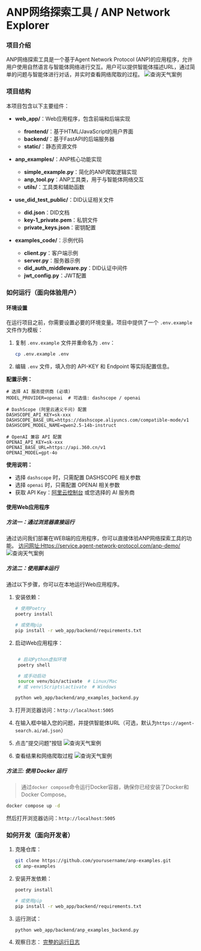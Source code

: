 # ANP网络探索工具 / ANP Network Explorer

### 项目介绍

ANP网络探索工具是一个基于Agent Network Protocol (ANP)的应用程序，允许用户使用自然语言与智能体网络进行交互。用户可以提供智能体描述URL，通过简单的问题与智能体进行对话，并实时查看网络爬取的过程。
![查询天气案例](images/anp-examples-mainpage.png)

### 项目结构

本项目包含以下主要组件：

- **web_app/**：Web应用程序，包含前端和后端实现
  - **frontend/**：基于HTML/JavaScript的用户界面
  - **backend/**：基于FastAPI的后端服务器
  - **static/**：静态资源文件

- **anp_examples/**：ANP核心功能实现
  - **simple_example.py**：简化的ANP爬取逻辑实现
  - **anp_tool.py**：ANP工具类，用于与智能体网络交互
  - **utils/**：工具类和辅助函数

- **use_did_test_public/**：DID认证相关文件
  - **did.json**：DID文档
  - **key-1_private.pem**：私钥文件
  - **private_keys.json**：密钥配置

- **examples_code/**：示例代码
  - **client.py**：客户端示例
  - **server.py**：服务器示例
  - **did_auth_middleware.py**：DID认证中间件
  - **jwt_config.py**：JWT配置

### 如何运行（面向体验用户）

#### 环境设置

在运行项目之前，你需要设置必要的环境变量。项目中提供了一个 `.env.example` 文件作为模板：

1.  复制 `.env.example` 文件并重命名为 `.env`：
    ```bash
    cp .env.example .env
    ```
2.  编辑 `.env` 文件，填入你的 API-KEY 和 Endpoint 等实际配置信息。


**配置示例：**

```env
# 选择 AI 服务提供商 (必填)
MODEL_PROVIDER=openai  # 可选值: dashscope / openai

# DashScope (阿里云通义千问) 配置
DASHSCOPE_API_KEY=sk-xxx
DASHSCOPE_BASE_URL=https://dashscope.aliyuncs.com/compatible-mode/v1
DASHSCOPE_MODEL_NAME=qwen2.5-14b-instruct

# OpenAI 兼容 API 配置  
OPENAI_API_KEY=sk-xxx
OPENAI_BASE_URL=https://api.360.cn/v1
OPENAI_MODEL=gpt-4o
```

**使用说明：**
- 选择 `dashscope` 时，只需配置 DASHSCOPE 相关参数
- 选择 `openai` 时，只需配置 OPENAI 相关参数
- 获取 API Key：[阿里云控制台](https://dashscope.console.aliyun.com/) 或您选择的 AI 服务商


#### 使用Web应用程序

##### 方法一：通过浏览器直接运行
通过访问我们部署在WEB端的应用程序，你可以直接体验ANP网络探索工具的功能。
[访问网址:Https://service.agent-network-protocol.com/anp-demo/](https://service.agent-network-protocol.com/anp-demo/)
![查询天气案例](images/anp-examples-web-search-result.png)

##### 方法二：使用脚本运行
通过以下步骤，你可以在本地运行Web应用程序。

1. 安装依赖：
   ```bash
   # 使用Poetry
   poetry install
   
   # 或使用pip
   pip install -r web_app/backend/requirements.txt
   ```

2. 启动Web应用程序：
   
   ```bash

    # 启动Python虚拟环境
    poetry shell

    # 或手动启动
    source venv/bin/activate  # Linux/Mac
    # 或 venv\Scripts\activate  # Windows

   python web_app/backend/anp_examples_backend.py
   ```

3. 打开浏览器访问：`http://localhost:5005`

4. 在输入框中输入您的问题，并提供智能体URL（可选，默认为`https://agent-search.ai/ad.json`）

5. 点击"提交问题"按钮
![查询天气案例](images/anp-examples-search-agent.png)

1. 查看结果和网络爬取过程
![查询天气案例](images/anp-examples-search-result.png)

##### 方法三: 使用 Docker 运行
> 通过`docker compose`命令运行Docker容器，确保你已经安装了Docker和Docker Compose。
```bash
docker compose up -d
```
然后打开浏览器访问：`http://localhost:5005`

### 如何开发（面向开发者）

1. 克隆仓库：
   ```bash
   git clone https://github.com/yourusername/anp-examples.git
   cd anp-examples
   ```
2. 安装开发依赖：
   ```bash
   poetry install
   
   # 或使用pip
   pip install -r web_app/backend/requirements.txt
   ```

3. 运行测试：
   ```bash
   python web_app/backend/anp_examples_backend.py
   ```

4. 观察日志：
[完整的运行日志](anp-examples.log.md)
